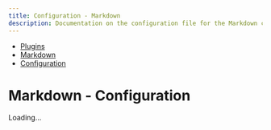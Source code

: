 ```yaml
---
title: Configuration - Markdown
description: Documentation on the configuration file for the Markdown code formatting plugin for dprint.
---
```


<nav class="breadcrumb" aria-label="breadcrumbs">
  <ul>
    <li><a href="/plugins">Plugins</a></li>
    <li><a href="/plugins/markdown">Markdown</a></li>
    <li><a href="/plugins/markdown/config">Configuration</a></li>
  </ul>
</nav>

# Markdown - Configuration

<div class="plugin-config-table" data-url="https://plugins.dprint.dev/schemas/markdown-latest.json">
  Loading...
</div>
